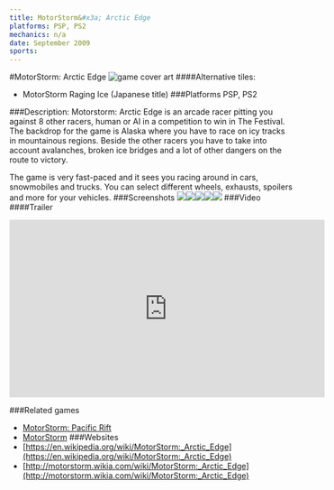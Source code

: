 ```yaml
---
title: MotorStorm&#x3a; Arctic Edge
platforms: PSP, PS2
mechanics: n/a
date: September 2009
sports: 
---
```

#MotorStorm: Arctic Edge
![game cover art](//images.igdb.com/igdb/image/upload/t_cover_big/zrj0wfpchw6crbhjyaru.jpg "Logo Title Text 1")
####Alternative tiles:
* MotorStorm Raging Ice (Japanese title)
###Platforms
PSP, PS2

###Description:
Motorstorm: Arctic Edge is an arcade racer pitting you against 8 other racers, human or AI in a competition to win in The Festival. The backdrop for the game is Alaska where you have to race on icy tracks in mountainous regions. Beside the other racers you have to take into account avalanches, broken ice bridges and a lot of other dangers on the route to victory. 
 
The game is very fast-paced and it sees you racing around in cars, snowmobiles and trucks. You can select different wheels, exhausts, spoilers and more for your vehicles.
###Screenshots
<a target="_blank" href="//images.igdb.com/igdb/image/upload/t_cover_big/sdee6bwpbxmnfxjadghh.jpg"><img src="//images.igdb.com/igdb/image/upload/t_thumb/sdee6bwpbxmnfxjadghh.jpg"/></a><a target="_blank" href="//images.igdb.com/igdb/image/upload/t_cover_big/iommwf04bpkyjzaxy9aq.jpg"><img src="//images.igdb.com/igdb/image/upload/t_thumb/iommwf04bpkyjzaxy9aq.jpg"/></a><a target="_blank" href="//images.igdb.com/igdb/image/upload/t_cover_big/qs7u4emqwxcy8wwbse1z.jpg"><img src="//images.igdb.com/igdb/image/upload/t_thumb/qs7u4emqwxcy8wwbse1z.jpg"/></a><a target="_blank" href="//images.igdb.com/igdb/image/upload/t_cover_big/jonj11yydrwmbuofrna3.jpg"><img src="//images.igdb.com/igdb/image/upload/t_thumb/jonj11yydrwmbuofrna3.jpg"/></a><a target="_blank" href="//images.igdb.com/igdb/image/upload/t_cover_big/wqzxu5l25dp1pvocebkn.jpg"><img src="//images.igdb.com/igdb/image/upload/t_thumb/wqzxu5l25dp1pvocebkn.jpg"/></a>
###Video
####Trailer

<iframe width="560" height="315" src="https://www.youtube.com/embed/F-r3m57sSng" frameborder="0" allowfullscreen></iframe>

###Related games
* [MotorStorm: Pacific Rift](/games/motorstorm-pacific-rift-2554/)
* [MotorStorm](/games/motorstorm-2553/)
###Websites
* [https://en.wikipedia.org/wiki/MotorStorm:_Arctic_Edge](https://en.wikipedia.org/wiki/MotorStorm:_Arctic_Edge)
* [http://motorstorm.wikia.com/wiki/MotorStorm:_Arctic_Edge](http://motorstorm.wikia.com/wiki/MotorStorm:_Arctic_Edge)
